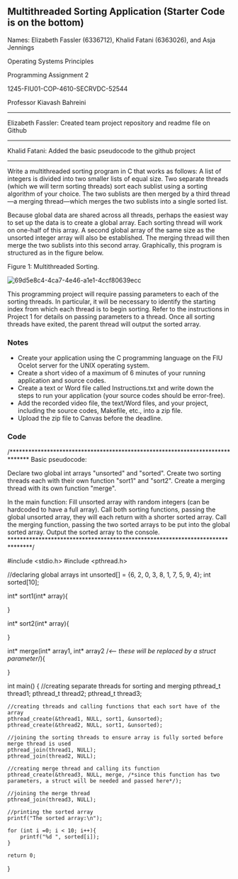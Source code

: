 ## Multithreaded Sorting Application (Starter Code is on the bottom)

Names: Elizabeth Fassler (6336712), Khalid Fatani (6363026), and Asja Jennings

Operating Systems Principles

Programming Assignment 2

1245-FIU01-COP-4610-SECRVDC-52544

Professor Kiavash Bahreini

_____________________________________________________________________________________________________________
Elizabeth Fassler: Created team project repository and readme file on Github
_____________________________________________________________________________________________________________
Khalid Fatani: Added the basic pseudocode to the github project
_____________________________________________________________________________________________________________

Write a multithreaded sorting program in C that works as follows: A list of integers is divided into two smaller lists of equal size. Two separate threads (which we will term sorting threads) sort each sublist using a sorting algorithm of your choice. The two sublists are then merged by a third thread—a merging thread—which merges the two sublists into a single sorted list.

Because global data are shared across all threads, perhaps the easiest way to set up the data is to create a global array. Each sorting thread will work on one-half of this array. A second global array of the same size as the unsorted integer array will also be established. The merging thread will then merge the two sublists into this second array. Graphically, this program is structured as in the figure below.

Figure 1: Multithreaded Sorting.

![69d5e8c4-4ca7-4e46-a1e1-4ccf80639ecc](https://github.com/Operating-Systems-Group/Multithreaded-Sorting-Application/assets/128157075/403d8a27-c6eb-41ce-a420-19480d7cdcd6)

This programming project will require passing parameters to each of the sorting threads. In particular, it will be necessary to identify the starting index from which each thread is to begin sorting. Refer to the instructions in Project 1 for details on passing parameters to a thread.
Once all sorting threads have exited, the parent thread will output the sorted array.

### Notes

- Create your application using the C programming language on the FIU Ocelot server for the UNIX operating system.
- Create a short video of a maximum of 6 minutes of your running application and source codes.
- Create a text or Word file called Instructions.txt and write down the steps to run your application (your source codes should be error-free).
- Add the recorded video file, the text/Word files, and your project, including the source codes, Makefile, etc., into a zip file.
- Upload the zip file to Canvas before the deadline.




### Code
/******************************************************************************
Basic pseudocode:

Declare two global int arrays "unsorted" and "sorted".
Create two sorting threads each with their own function "sort1" and "sort2".
Create a merging thread with its own function "merge".

In the main function: 
Fill unsorted array with random integers (can be hardcoded to have a full array).
Call both sorting functions, passing the global unsorted array, they will each return with a shorter sorted array.
Call the merging function, passing the two sorted arrays to be put into the global sorted array.
Output the sorted array to the console.
*******************************************************************************/

#include <stdio.h>
#include <pthread.h>

//declaring global arrays
int unsorted[] = {6, 2, 0, 3, 8, 1, 7, 5, 9, 4};
int sorted[10];


int* sort1(int* array){
    
}

int* sort2(int* array){
    
}

int* merge(int* array1, int* array2 /*<-- these will be replaced by a struct parameter*/){
    
}


int main()
{
    //creating separate threads for sorting and merging
    pthread_t thread1;
    pthread_t thread2;
    pthread_t thread3;
    
    //creating threads and calling functions that each sort have of the array 
    pthread_create(&thread1, NULL, sort1, &unsorted);
    pthread_create(&thread2, NULL, sort1, &unsorted);
    
    //joining the sorting threads to ensure array is fully sorted before merge thread is used
    pthread_join(thread1, NULL);
    pthread_join(thread2, NULL);
    
    //creating merge thread and calling its function
    pthread_create(&thread3, NULL, merge, /*since this function has two parameters, a struct will be needed and passed here*/);

    //joining the merge thread
    pthread_join(thread3, NULL);
    
    //printing the sorted array
    printf("The sorted array:\n");
    
    for (int i =0; i < 10; i++){
        printf("%d ", sorted[i]);
    }
    
    return 0;
}

